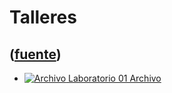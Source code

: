 # Talleres
([fuente](https://campus.exactas.uba.ar/course/view.php?id=987&section=9))
---
  - [![Archivo](https://campus.exactas.uba.ar/theme/image.php/magazine/core/1462913092/f/archive) Laboratorio 01 Archivo](https://campus.exactas.uba.ar/mod/resource/view.php?id=59700)

